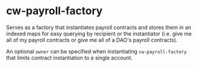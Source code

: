 # cw-payroll-factory

Serves as a factory that instantiates payroll contracts and stores them in an indexed maps for easy querying by recipient or the instantiator (i.e. give me all of my payroll contracts or give me all of a DAO's payroll contracts).

An optional `owner` can be specified when instantiating `cw-payroll-factory` that limits contract instantiation to a single account.
